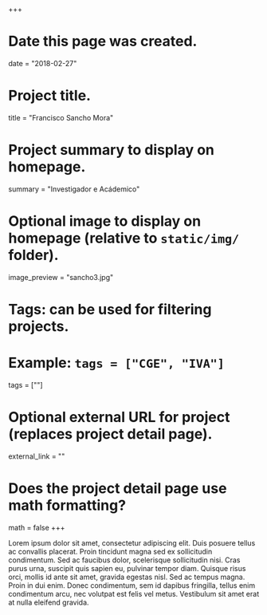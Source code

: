 +++
# Date this page was created.
date = "2018-02-27"
  
# Project title.
title = "Francisco Sancho Mora"
  
# Project summary to display on homepage.
summary = "Investigador e Acádemico"
  
# Optional image to display on homepage (relative to `static/img/` folder).
image_preview = "sancho3.jpg"
  
# Tags: can be used for filtering projects.
# Example: `tags = ["CGE", "IVA"]`
tags = [""]
  
# Optional external URL for project (replaces project detail page).
external_link = ""
  
# Does the project detail page use math formatting?
math = false
+++
    
Lorem ipsum dolor sit amet, consectetur adipiscing elit. Duis posuere tellus ac convallis placerat. Proin tincidunt magna sed ex sollicitudin condimentum. Sed ac faucibus dolor, scelerisque sollicitudin nisi. Cras purus urna, suscipit quis sapien eu, pulvinar tempor diam. Quisque risus orci, mollis id ante sit amet, gravida egestas nisl. Sed ac tempus magna. Proin in dui enim. Donec condimentum, sem id dapibus fringilla, tellus enim condimentum arcu, nec volutpat est felis vel metus. Vestibulum sit amet erat at nulla eleifend gravida.
  
  